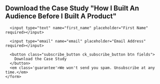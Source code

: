 <div class="hello-bar">
  <h2>Download the Case Study "How I Built An Audience Before I Built A Product"</h2>
    <form action="https://app.convertkit.com/landing_pages/531/subscribe" data-remote="true" onSubmit="_gaq.push(['_trackEvent','Newsletter','Build an Audience Case Study','hellobar']);">
      <input type="hidden" name="id" value="803" id="landing_page_id"></input>
      <p class="ck_errorArea"></p>

      <input type="text" name="first_name" placeholder="First Name" required></input>

      <input type="email" name="email" placeholder="Email Address" required></input>

      <button class="subscribe_button ck_subscribe_button btn fields">
        Download the Case Study
      </button>
      <em class='guarantee'>We won't send you spam. Unsubscribe at any time.</em>
    </form>
</div>
